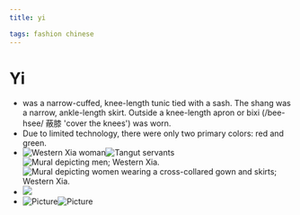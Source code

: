 ```yaml
---
title: yi

tags: fashion chinese 
---
```


# Yi

- was a narrow-cuffed, knee-length tunic tied with a sash. The shang was a narrow, ankle-length skirt. Outside a knee-length apron or bixi (/bee-hsee/ 蔽膝 'cover the knees') was worn.
- Due to limited technology, there were only two primary colors: red and green.
- ![Western Xia woman](https://upload.wikimedia.org/wikipedia/commons/thumb/9/95/Xixia_Painted_Pottery_Statue%2C_1968%2C_Mongolia_%2841252834024%29.jpg/80px-Xixia_Painted_Pottery_Statue%2C_1968%2C_Mongolia_%2841252834024%29.jpg)![Tangut servants](https://upload.wikimedia.org/wikipedia/commons/thumb/2/27/Tangut_servants.jpg/83px-Tangut_servants.jpg)![Mural depicting men; Western Xia.](https://upload.wikimedia.org/wikipedia/commons/thumb/2/2b/%E8%A5%BF%E5%A4%8F%E7%94%B7%E4%BE%9B%E9%A4%8A%E4%BA%BA%E5%83%8F.png/120px-%E8%A5%BF%E5%A4%8F%E7%94%B7%E4%BE%9B%E9%A4%8A%E4%BA%BA%E5%83%8F.png)![Mural depicting women wearing a cross-collared gown and skirts; Western Xia.](https://upload.wikimedia.org/wikipedia/commons/thumb/a/a8/%E8%A5%BF%E5%A4%8F%E5%A5%B3%E4%BE%9B%E9%A4%8A%E4%BA%BA%E5%83%8F.png/120px-%E8%A5%BF%E5%A4%8F%E5%A5%B3%E4%BE%9B%E9%A4%8A%E4%BA%BA%E5%83%8F.png)
- ![](https://qph.cf2.quoracdn.net/main-qimg-35508bad83aed4820be69fb9591ab3e7-lq)
- ![Picture](https://chinafashion.weebly.com/uploads/8/2/7/4/8274535/4542729.jpg?118)![Picture](https://chinafashion.weebly.com/uploads/8/2/7/4/8274535/6857317_orig.jpg)
